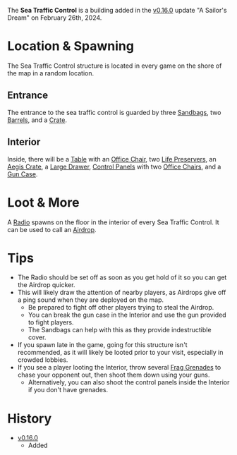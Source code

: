 The **Sea Traffic Control** is a building added in the [v0.16.0](https://github.com/HasangerGames/suroi/releases/tag/v0.16.0) update "A Sailor's Dream" on February 26th, 2024.

# Location & Spawning

The Sea Traffic Control structure is located in every game on the shore of the map in a random location.

## Entrance
The entrance to the sea traffic control is guarded by three [Sandbags](/obstacles/sandbags), two [Barrels](/obstacles/barrel), and a [Crate](/obstacles/crate).

## Interior

Inside, there will be a [Table](/obstacles/table) with an [Office Chair](/obstacles/office_chair), two [Life Preservers](/obstacle/life_preserver), an [Aegis Crate](/obstacles/crate), a [Large Drawer](/obstacles/drawers), [Control Panels](/obstacle/control_panel) with two [Office Chairs](/obstacles/office_chair), and a [Gun Case](/obstacles/gun_case).

# Loot & More

A [Radio](/weapons/guns/radio) spawns on the floor in the interior of every Sea Traffic Control. It can be used to call an [Airdrop](/obstacles/airdrops).

# Tips

- The Radio should be set off as soon as you get hold of it so you can get the Airdrop quicker.
- This will likely draw the attention of nearby players, as Airdrops give off a ping sound when they are deployed on the map.
  - Be prepared to fight off other players trying to steal the Airdrop.
  - You can break the gun case in the Interior and use the gun provided to fight players.
  - The Sandbags can help with this as they provide indestructible cover.
- If you spawn late in the game, going for this structure isn't recommended, as it will likely be looted prior to your visit, especially in crowded lobbies.
- If you see a player looting the Interior, throw several [Frag Grenades](/weapons/throwables/frag_grenade) to chase your opponent out, then shoot them down using your guns.
  - Alternatively, you can also shoot the control panels inside the Interior if you don't have grenades.

# History

- [v0.16.0](https://github.com/HasangerGames/suroi/releases/tag/v0.16.0)
  - Added